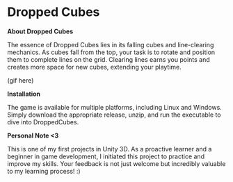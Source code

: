 # Dropped Cubes
**About Dropped Cubes**

The essence of Dropped Cubes lies in its falling cubes and line-clearing mechanics. As cubes fall from the top, your task is to rotate and position them to complete lines on the grid. Clearing lines earns you points and creates more space for new cubes, extending your playtime.

(gif here)

**Installation**

The game is available for multiple platforms, including Linux and Windows. Simply download the appropriate release, unzip, and run the executable to dive into DroppedCubes.

**Personal Note <3**

This is one of my first projects in Unity 3D. As a proactive learner and a beginner in game development, I initiated this project to practice and improve my skills. Your feedback is not just welcome but incredibly valuable to my learning process! :)

